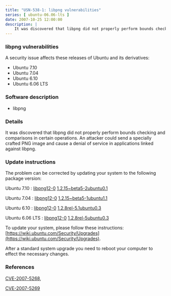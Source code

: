 ```yaml
---
title: "USN-538-1: libpng vulnerabilities"
series: [ ubuntu-06.06-lts ]
date: 2007-10-25 12:00:00
description: |
    It was discovered that libpng did not properly perform bounds checking and comparisons in certain operations. An attacker could send a specially crafted PNG image and cause a denial of service in applications linked against libpng. 
--- 
```

 
### libpng vulnerabilities

A security issue affects these releases of Ubuntu and its derivatives:

* Ubuntu 7.10
* Ubuntu 7.04
* Ubuntu 6.10
* Ubuntu 6.06 LTS

### Software description

* libpng 

### Details

It was discovered that libpng did not properly perform bounds checking and comparisons in certain operations. An attacker could send a specially crafted PNG image and cause a denial of service in applications linked against libpng. 

### Update instructions

The problem can be corrected by updating your system to the following package version:

Ubuntu 7.10
 : [libpng12-0](https://launchpad.net/ubuntu/+source/libpng) <span> [1.2.15~beta5-2ubuntu0.1](https://launchpad.net/ubuntu/+source/libpng/1.2.15~beta5-2ubuntu0.1) </span> 

Ubuntu 7.04
 : [libpng12-0](https://launchpad.net/ubuntu/+source/libpng) <span> [1.2.15~beta5-1ubuntu1.1](https://launchpad.net/ubuntu/+source/libpng/1.2.15~beta5-1ubuntu1.1) </span> 

Ubuntu 6.10
 : [libpng12-0](https://launchpad.net/ubuntu/+source/libpng) <span> [1.2.8rel-5.1ubuntu0.3](https://launchpad.net/ubuntu/+source/libpng/1.2.8rel-5.1ubuntu0.3) </span> 

Ubuntu 6.06 LTS
 : [libpng12-0](https://launchpad.net/ubuntu/+source/libpng) <span> [1.2.8rel-5ubuntu0.3](https://launchpad.net/ubuntu/+source/libpng/1.2.8rel-5ubuntu0.3) </span> 

To update your system, please follow these instructions: [https://wiki.ubuntu.com/Security/Upgrades](https://wiki.ubuntu.com/Security/Upgrades).

After a standard system upgrade you need to reboot your computer to effect the necessary changes. 

### References

 [CVE-2007-5268](http://people.ubuntu.com/~ubuntu-security/cve/CVE-2007-5268), 

 [CVE-2007-5269](http://people.ubuntu.com/~ubuntu-security/cve/CVE-2007-5269)
 
